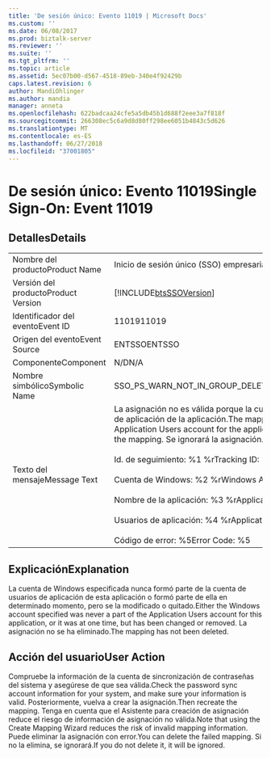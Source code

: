 ```yaml
---
title: 'De sesión único: Evento 11019 | Microsoft Docs'
ms.custom: ''
ms.date: 06/08/2017
ms.prod: biztalk-server
ms.reviewer: ''
ms.suite: ''
ms.tgt_pltfrm: ''
ms.topic: article
ms.assetid: 5ec07b00-d567-4518-89eb-340e4f92429b
caps.latest.revision: 6
author: MandiOhlinger
ms.author: mandia
manager: anneta
ms.openlocfilehash: 622badcaa24cfe5a5db45b1d688f2eee3a7f818f
ms.sourcegitcommit: 266308ec5c6a9d8d80ff298ee6051b4843c5d626
ms.translationtype: MT
ms.contentlocale: es-ES
ms.lasthandoff: 06/27/2018
ms.locfileid: "37001805"
---
```

# <a name="single-sign-on-event-11019"></a><span data-ttu-id="c9805-102">De sesión único: Evento 11019</span><span class="sxs-lookup"><span data-stu-id="c9805-102">Single Sign-On: Event 11019</span></span>
## <a name="details"></a><span data-ttu-id="c9805-103">Detalles</span><span class="sxs-lookup"><span data-stu-id="c9805-103">Details</span></span>  
  
|                 |                                                                                                                                                                                                                                                                                                                                                  |
|-----------------|--------------------------------------------------------------------------------------------------------------------------------------------------------------------------------------------------------------------------------------------------------------------------------------------------------------------------------------------------|
|  <span data-ttu-id="c9805-104">Nombre del producto</span><span class="sxs-lookup"><span data-stu-id="c9805-104">Product Name</span></span>   |                                                                                                                                                            <span data-ttu-id="c9805-105">Inicio de sesión único (SSO) empresarial</span><span class="sxs-lookup"><span data-stu-id="c9805-105">Enterprise Single Sign-On</span></span>                                                                                                                                                             |
| <span data-ttu-id="c9805-106">Versión del producto</span><span class="sxs-lookup"><span data-stu-id="c9805-106">Product Version</span></span> |                                                                                                                                            [!INCLUDE[btsSSOVersion](../includes/btsssoversion-md.md)]                                                                                                                                            |
|    <span data-ttu-id="c9805-107">Identificador del evento</span><span class="sxs-lookup"><span data-stu-id="c9805-107">Event ID</span></span>     |                                                                                                                                                                      <span data-ttu-id="c9805-108">11019</span><span class="sxs-lookup"><span data-stu-id="c9805-108">11019</span></span>                                                                                                                                                                       |
|  <span data-ttu-id="c9805-109">Origen del evento</span><span class="sxs-lookup"><span data-stu-id="c9805-109">Event Source</span></span>   |                                                                                                                                                                      <span data-ttu-id="c9805-110">ENTSSO</span><span class="sxs-lookup"><span data-stu-id="c9805-110">ENTSSO</span></span>                                                                                                                                                                      |
|    <span data-ttu-id="c9805-111">Componente</span><span class="sxs-lookup"><span data-stu-id="c9805-111">Component</span></span>    |                                                                                                                                                                       <span data-ttu-id="c9805-112">N/D</span><span class="sxs-lookup"><span data-stu-id="c9805-112">N/A</span></span>                                                                                                                                                                        |
|  <span data-ttu-id="c9805-113">Nombre simbólico</span><span class="sxs-lookup"><span data-stu-id="c9805-113">Symbolic Name</span></span>  |                                                                                                                                                      <span data-ttu-id="c9805-114">SSO_PS_WARN_NOT_IN_GROUP_DELETE_FAILED</span><span class="sxs-lookup"><span data-stu-id="c9805-114">SSO_PS_WARN_NOT_IN_GROUP_DELETE_FAILED</span></span>                                                                                                                                                      |
|  <span data-ttu-id="c9805-115">Texto del mensaje</span><span class="sxs-lookup"><span data-stu-id="c9805-115">Message Text</span></span>   | <span data-ttu-id="c9805-116">La asignación no es válida porque la cuenta de Windows no se encuentra en la cuenta de usuarios de aplicación de la aplicación.</span><span class="sxs-lookup"><span data-stu-id="c9805-116">The mapping is not valid because the Windows account is not in the Application Users account for the application.</span></span> <span data-ttu-id="c9805-117">No se puedo eliminar la asignación.</span><span class="sxs-lookup"><span data-stu-id="c9805-117">Failed to delete the mapping.</span></span> <span data-ttu-id="c9805-118">Se ignorará la asignación.%r</span><span class="sxs-lookup"><span data-stu-id="c9805-118">The mapping will be ignored.%r</span></span><br /><br /> <span data-ttu-id="c9805-119">Id. de seguimiento: %1 %r</span><span class="sxs-lookup"><span data-stu-id="c9805-119">Tracking ID: %1%r</span></span><br /><br /> <span data-ttu-id="c9805-120">Cuenta de Windows: %2 %r</span><span class="sxs-lookup"><span data-stu-id="c9805-120">Windows Account: %2%r</span></span><br /><br /> <span data-ttu-id="c9805-121">Nombre de la aplicación: %3 %r</span><span class="sxs-lookup"><span data-stu-id="c9805-121">Application Name: %3%r</span></span><br /><br /> <span data-ttu-id="c9805-122">Usuarios de aplicación: %4 %r</span><span class="sxs-lookup"><span data-stu-id="c9805-122">Application Users: %4%r</span></span><br /><br /> <span data-ttu-id="c9805-123">Código de error: %5</span><span class="sxs-lookup"><span data-stu-id="c9805-123">Error Code: %5</span></span> |
  
## <a name="explanation"></a><span data-ttu-id="c9805-124">Explicación</span><span class="sxs-lookup"><span data-stu-id="c9805-124">Explanation</span></span>  
 <span data-ttu-id="c9805-125">La cuenta de Windows especificada nunca formó parte de la cuenta de usuarios de aplicación de esta aplicación o formó parte de ella en determinado momento, pero se la modificado o quitado.</span><span class="sxs-lookup"><span data-stu-id="c9805-125">Either the Windows account specified was never a part of the Application Users account for this application, or it was at one time, but has been changed or removed.</span></span> <span data-ttu-id="c9805-126">La asignación no se ha eliminado.</span><span class="sxs-lookup"><span data-stu-id="c9805-126">The mapping has not been deleted.</span></span>  
  
## <a name="user-action"></a><span data-ttu-id="c9805-127">Acción del usuario</span><span class="sxs-lookup"><span data-stu-id="c9805-127">User Action</span></span>  
 <span data-ttu-id="c9805-128">Compruebe la información de la cuenta de sincronización de contraseñas del sistema y asegúrese de que sea válida.</span><span class="sxs-lookup"><span data-stu-id="c9805-128">Check the password sync account information for your system, and make sure your information is valid.</span></span> <span data-ttu-id="c9805-129">Posteriormente, vuelva a crear la asignación.</span><span class="sxs-lookup"><span data-stu-id="c9805-129">Then recreate the mapping.</span></span> <span data-ttu-id="c9805-130">Tenga en cuenta que el Asistente para creación de asignación reduce el riesgo de información de asignación no válida.</span><span class="sxs-lookup"><span data-stu-id="c9805-130">Note that using the Create Mapping Wizard reduces the risk of invalid mapping information.</span></span> <span data-ttu-id="c9805-131">Puede eliminar la asignación con error.</span><span class="sxs-lookup"><span data-stu-id="c9805-131">You can delete the failed mapping.</span></span> <span data-ttu-id="c9805-132">Si no la elimina, se ignorará.</span><span class="sxs-lookup"><span data-stu-id="c9805-132">If you do not delete it, it will be ignored.</span></span>
